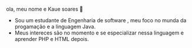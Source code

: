 ola, meu nome e Kaue soares 👋 
- Sou um estudante de Engenharia de software , meu foco no munda da progamação e a linguagem Java.
- Meus intereces são no momento e se especializar nessa linguagem e aprender PHP e HTML depois.

<!---
1KaueSoares/1KaueSoares is a ✨ special ✨ repository because its `README.md` (this file) appears on your GitHub profile.
You can click the Preview link to take a look at your changes.
--->
